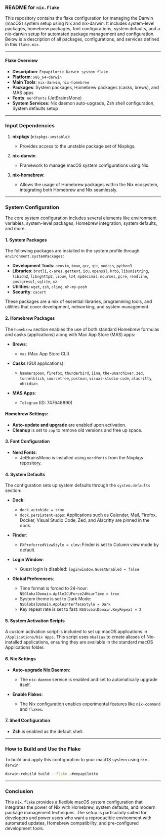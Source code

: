 ### README for `nix.flake`

This repository contains the flake configuration for managing the Darwin (macOS) system setup using Nix and nix-darwin. It includes system-level packages, homebrew packages, font configurations, system defaults, and a nix-darwin setup for automated package management and configuration. Below is a description of all packages, configurations, and services defined in this `flake.nix`.

---

#### Flake Overview

- **Description**: `Enpapilotte Darwin system flake`
- **Platform**: `x86_64-darwin`
- **Main Tools**: `nix-darwin`, `nix-homebrew`
- **Packages**: System packages, Homebrew packages (casks, brews), and MAS apps
- **Fonts**: `nerdfonts` (JetBrainsMono)
- **System Services**: Nix daemon auto-upgrade, Zsh shell configuration, System defaults setup

---

### Input Dependencies

1. **nixpkgs** (`nixpkgs-unstable`):
   - Provides access to the unstable package set of Nixpkgs.
   
2. **nix-darwin**:
   - Framework to manage macOS system configurations using Nix.

3. **nix-homebrew**:
   - Allows the usage of Homebrew packages within the Nix ecosystem, integrating both Homebrew and Nix seamlessly.

---

### System Configuration

The core system configuration includes several elements like environment variables, system-level packages, Homebrew integration, system defaults, and more.

#### 1. **System Packages**

The following packages are installed in the system profile through `environment.systemPackages`:

- **Development Tools**: `neovim`, `tmux`, `gcc`, `git`, `nodejs`, `python3`
- **Libraries**: `brotli`, `c-ares`, `gettext`, `icu`, `openssl`, `krb5`, `libunistring`, `libidn2`, `libnghttp2`, `libuv`, `lz4`, `mpdecimal`, `ncurses`, `pcre`, `readline`, `postgresql`, `sqlite`, `xz`
- **Utilities**: `wget`, `zsh`, `cling`, `oh-my-posh`
- **Security**: `cacert`
  
These packages are a mix of essential libraries, programming tools, and utilities that cover development, networking, and system management.

#### 2. **Homebrew Packages**

The `homebrew` section enables the use of both standard Homebrew formulas and casks (applications) along with Mac App Store (MAS) apps:

- **Brews**:
  - `mas` (Mac App Store CLI)
  
- **Casks** (GUI applications):
  - `hammerspoon`, `firefox`, `thunderbird`, `iina`, `the-unarchiver`, `zed`, `tunnelblick`, `sourcetree`, `postman`, `visual-studio-code`, `alacritty`, `obsidian`

- **MAS Apps**:
  - `Telegram` (ID: 747648890)

#### Homebrew Settings:
- **Auto-update and upgrade** are enabled upon activation.
- **Cleanup** is set to `zap` to remove old versions and free up space.

#### 3. **Font Configuration**

- **Nerd Fonts**:
  - JetBrainsMono is installed using `nerdfonts` from the Nixpkgs repository.

#### 4. **System Defaults**

The configuration sets up system defaults through the `system.defaults` section:

- **Dock**:
  - `dock.autohide = true`
  - `dock.persistent-apps`: Applications such as Calendar, Mail, Firefox, Docker, Visual Studio Code, Zed, and Alacritty are pinned in the dock.

- **Finder**:
  - `FXPreferredViewStyle = clmv`: Finder is set to Column view mode by default.

- **Login Window**:
  - Guest login is disabled: `loginwindow.GuestEnabled = false`

- **Global Preferences**:
  - Time format is forced to 24-hour: `NSGlobalDomain.AplleICUForce24HourTime = true`
  - System theme is set to Dark Mode: `NSGlobalDomain.AppleInterfaceStyle = Dark`
  - Key repeat rate is set to fast: `NSGlobalDomain.KeyRepeat = 2`

#### 5. **System Activation Scripts**

A custom activation script is included to set up macOS applications in `/Applications/Nix Apps`. This script uses `mkalias` to create aliases of Nix-installed applications, ensuring they are available in the standard macOS Applications folder.

#### 6. **Nix Settings**

- **Auto-upgrade Nix Daemon**:
  - The `nix-daemon` service is enabled and set to automatically upgrade itself.
  
- **Enable Flakes**:
  - The Nix configuration enables experimental features like `nix-command` and `flakes`.

#### 7. **Shell Configuration**

- **Zsh** is enabled as the default shell.
  
---

### How to Build and Use the Flake

To build and apply this configuration to your macOS system using `nix-darwin`:

```bash
darwin-rebuild build --flake .#enpapilotte
```

---

### Conclusion

This `nix.flake` provides a flexible macOS system configuration that integrates the power of Nix with Homebrew, system defaults, and modern package management techniques. The setup is particularly suited for developers and power users who want a reproducible environment with automated updates, Homebrew compatibility, and pre-configured development tools.